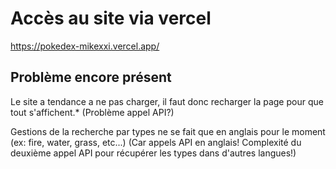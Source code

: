 # Accès au site via vercel

https://pokedex-mikexxi.vercel.app/



## Problème encore présent

Le site a tendance a ne pas charger, il faut donc recharger la page pour que tout s'affichent.*
(Problème appel API?)

Gestions de la recherche par types ne se fait que en anglais pour le moment (ex: fire, water, grass, etc...)
(Car appels API en anglais! Complexité du deuxième appel API pour récupérer les types dans d'autres langues!)



